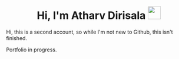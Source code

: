 <h1 align="center">Hi, I'm Atharv Dirisala <img src="https://user-images.githubusercontent.com/39955420/147578264-bae0526c-028a-49d2-8af8-d08bb4edbd2a.gif" width="35"></h1>

Hi, this is a second account, so while I'm not new to Github, this isn't finished.

Portfolio in progress.

<!---
atharvd123/atharvd123 is a ✨ special ✨ repository because its `README.md` (this file) appears on your GitHub profile.
You can click the Preview link to take a look at your changes.
--->
